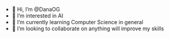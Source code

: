 - 👋 Hi, I’m @DanaOG
- 👀 I’m interested in AI
- 🌱 I’m currently learning Computer Science in general 
- 💞️ I’m looking to collaborate on anything will improve my skills 

<!---
DanaOG/DanaOG is a ✨ special ✨ repository because its `README.md` (this file) appears on your GitHub profile.
You can click the Preview link to take a look at your changes.
--->
